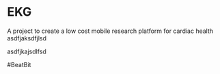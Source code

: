 # EKG
A project to create a low cost mobile research platform for cardiac health
asdfjaksdfjlsd


asdfjkajsdlfsd 

#BeatBit

